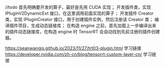 //todo
首先明确要开发的算子，最好是先用 CUDA 实现；
开发插件类，实现 IPluginV2DynamicExt 接口，在这里调用前面实现的算子；
开发插件 Creator 类，实现 IPluginCreator 接口，用于创建插件实例，然后注册该 Creator 类；
编译插件项目，生成动态链接库；
在构造 engine 之前，首先加载上一步编译出来的插件动态链接库，在构造 engine 时 TensorRT 会自动找到先前注册的插件创建器。

https://seanwangjs.github.io/2023/11/27/trt03-plugin.html 学习链接
https://developer.nvidia.com/zh-cn/blog/tensorrt-custom-layer-cn/ 学习链接